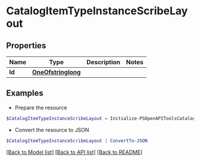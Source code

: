 # CatalogItemTypeInstanceScribeLayout
## Properties

Name | Type | Description | Notes
------------ | ------------- | ------------- | -------------
**Id** | [**OneOfstringlong**](OneOfstringlong.md) |  | 

## Examples

- Prepare the resource
```powershell
$CatalogItemTypeInstanceScribeLayout = Initialize-PSOpenAPIToolsCatalogItemTypeInstanceScribeLayout  -Id null
```

- Convert the resource to JSON
```powershell
$CatalogItemTypeInstanceScribeLayout | ConvertTo-JSON
```

[[Back to Model list]](../README.md#documentation-for-models) [[Back to API list]](../README.md#documentation-for-api-endpoints) [[Back to README]](../README.md)

